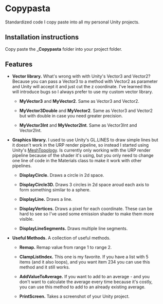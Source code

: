 # Copypasta

Standardized code I copy paste into all my personal Unity projects. 


## Installation instructions

Copy paste the **_Copypasta** folder into your project folder. 


## Features

- **Vector library.** What's wrong with with Unity's Vector3 and Vector2? Because you can pass a Vector3 to a method with Vector2 as parameter and Unity will accept it and just cut the z coordinate. I've learned this will introduce bugs so I always prefer to use my custom vector library.

	- **MyVector3** and **MyVector2**. Same as Vector3 and Vector2.
	
	- **MyVector3Double** and **MyVector2**. Same as Vector3 and Vector2 but with double in case you need greater precision.
	
	- **MyVector3Int** and **MyVector2Int**. Same as Vector3Int and Vector2Int.

	
- **Graphics library.** I used to use Unity's GL.LINES to draw simple lines but it doesn't work in the URP render pipeline, so instead I started using Unity's [MeshTopology](https://docs.unity3d.com/ScriptReference/MeshTopology.html). Is currently only working with the URP render pipeline because of the shader it's using, but you only need to change one line of code in the Materials class to make it work with other pipelines. 

	- **DisplayCircle.** Draws a circle in 2d space.
	
	- **DisplayCircle3D.** Draws 3 circles in 2d space aroud each axis to form something similar to a sphere.
	
	- **DisplayLine.** Draws a line.
	
	- **DisplayVertices.** Draws a pixel for each coordinate. These can be hard to see so I've used some emission shader to make them more visible.
	
	- **DisplayLineSegments.** Draws multiple line segments. 
	

- **Useful Methods.** A collection of useful methods. 

	- **Remap.** Remap value from range 1 to range 2.
	
	- **ClampListIndex.** This one is my favorite. If you have a list with 5 items (and it also loops), and you want item 234 you can use this method and it still works.

	- **AddValueToAverage.** If you want to add to an average - and you don't want to calculate the average every time because it's costly, you can use this method to add to an already existing average. 

	- **PrintScreen.** Takes a screenshot of your Unity project. 